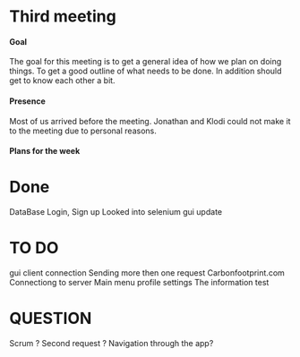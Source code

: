 # Third meeting 

#### Goal

The goal for this meeting is to get a general idea of how we plan on doing things. To get a good outline
of what needs to be done. In addition should get to know each other a bit.


#### Presence 

Most of us arrived before the meeting. Jonathan and Klodi could not make it to the meeting due to personal 
reasons.

#### Plans for the week

Done
===============
DataBase 
Login, Sign up
Looked into selenium 
gui update

TO DO
===============
gui client connection
Sending more then one request 
Carbonfootprint.com 
Connectiong to server
Main menu profile settings 
The information test 

QUESTION
=================
Scrum ?
Second request ?
Navigation through the app?


